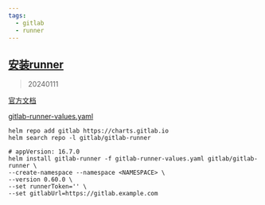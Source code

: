 ```yaml
---
tags:
  - gitlab
  - runner
---
```


## [安装runner](https://docs.gitlab.com/charts/charts/gitlab/gitlab-runner/)

> 20240111

[官方文档](https://docs.gitlab.com/runner/install/kubernetes.html)

[gitlab-runner-values.yaml](manifests/gitlab-runner-values.yaml)

```shell
helm repo add gitlab https://charts.gitlab.io
helm search repo -l gitlab/gitlab-runner

# appVersion: 16.7.0
helm install gitlab-runner -f gitlab-runner-values.yaml gitlab/gitlab-runner \
--create-namespace --namespace <NAMESPACE> \
--version 0.60.0 \
--set runnerToken='' \
--set gitlabUrl=https://gitlab.example.com 
```

